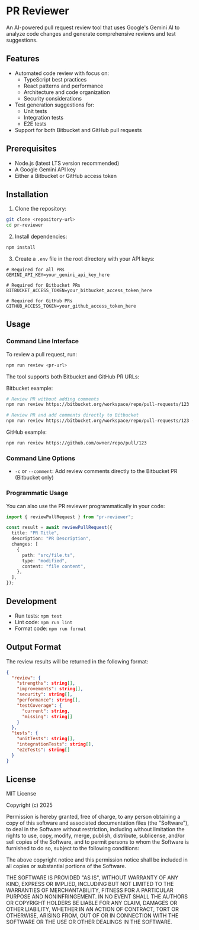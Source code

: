 # PR Reviewer

An AI-powered pull request review tool that uses Google's Gemini AI to analyze code changes and generate comprehensive reviews and test suggestions.

## Features

- Automated code review with focus on:
  - TypeScript best practices
  - React patterns and performance
  - Architecture and code organization
  - Security considerations
- Test generation suggestions for:
  - Unit tests
  - Integration tests
  - E2E tests
- Support for both Bitbucket and GitHub pull requests

## Prerequisites

- Node.js (latest LTS version recommended)
- A Google Gemini API key
- Either a Bitbucket or GitHub access token

## Installation

1. Clone the repository:

```bash
git clone <repository-url>
cd pr-reviewer
```

2. Install dependencies:

```bash
npm install
```

3. Create a `.env` file in the root directory with your API keys:

```
# Required for all PRs
GEMINI_API_KEY=your_gemini_api_key_here

# Required for Bitbucket PRs
BITBUCKET_ACCESS_TOKEN=your_bitbucket_access_token_here

# Required for GitHub PRs
GITHUB_ACCESS_TOKEN=your_github_access_token_here
```

## Usage

### Command Line Interface

To review a pull request, run:

```bash
npm run review <pr-url>
```

The tool supports both Bitbucket and GitHub PR URLs:

Bitbucket example:

```bash
# Review PR without adding comments
npm run review https://bitbucket.org/workspace/repo/pull-requests/123

# Review PR and add comments directly to Bitbucket
npm run review https://bitbucket.org/workspace/repo/pull-requests/123 -- -c
```

GitHub example:

```bash
npm run review https://github.com/owner/repo/pull/123
```

### Command Line Options

- `-c` or `--comment`: Add review comments directly to the Bitbucket PR (Bitbucket only)

### Programmatic Usage

You can also use the PR reviewer programmatically in your code:

```typescript
import { reviewPullRequest } from "pr-reviewer";

const result = await reviewPullRequest({
  title: "PR Title",
  description: "PR Description",
  changes: [
    {
      path: "src/file.ts",
      type: "modified",
      content: "file content",
    },
  ],
});
```

## Development

- Run tests: `npm test`
- Lint code: `npm run lint`
- Format code: `npm run format`

## Output Format

The review results will be returned in the following format:

```json
{
  "review": {
    "strengths": string[],
    "improvements": string[],
    "security": string[],
    "performance": string[],
    "testCoverage": {
      "current": string,
      "missing": string[]
    }
  },
  "tests": {
    "unitTests": string[],
    "integrationTests": string[],
    "e2eTests": string[]
  }
}
```

## License

MIT License

Copyright (c) 2025

Permission is hereby granted, free of charge, to any person obtaining a copy
of this software and associated documentation files (the "Software"), to deal
in the Software without restriction, including without limitation the rights
to use, copy, modify, merge, publish, distribute, sublicense, and/or sell
copies of the Software, and to permit persons to whom the Software is
furnished to do so, subject to the following conditions:

The above copyright notice and this permission notice shall be included in all
copies or substantial portions of the Software.

THE SOFTWARE IS PROVIDED "AS IS", WITHOUT WARRANTY OF ANY KIND, EXPRESS OR
IMPLIED, INCLUDING BUT NOT LIMITED TO THE WARRANTIES OF MERCHANTABILITY,
FITNESS FOR A PARTICULAR PURPOSE AND NONINFRINGEMENT. IN NO EVENT SHALL THE
AUTHORS OR COPYRIGHT HOLDERS BE LIABLE FOR ANY CLAIM, DAMAGES OR OTHER
LIABILITY, WHETHER IN AN ACTION OF CONTRACT, TORT OR OTHERWISE, ARISING FROM,
OUT OF OR IN CONNECTION WITH THE SOFTWARE OR THE USE OR OTHER DEALINGS IN THE
SOFTWARE.
